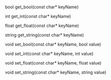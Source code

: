 bool get_bool(const char* keyName)

int get_int(const char* keyName)

float get_float(const char* keyName)

string get_string(const char* keyName)

void set_bool(const char* keyName, bool value)

void set_int(const char* keyName, int value)

void set_float(const char* keyName, float value)

void set_string(const char* keyName, string value)
